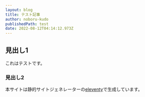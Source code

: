 ```yaml
---
layout: blog
title: テスト記事
author: noboru-kudo
publishedPath: test
date: 2022-08-12T04:14:12.973Z
---
```


## 見出し1
これはテストです。

### 見出し2

本サイトは静的サイトジェネレーターの[eleventy](https://11ty.dev)で生成しています。